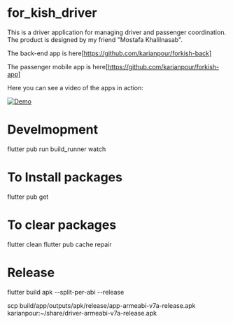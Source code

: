 # for_kish_driver
This is a driver application for managing driver and passenger coordination. The product is designed by my friend "Mostafa Khalilnasab".

The back-end app is here[https://github.com/karianpour/forkish-back]

The passenger mobile app is here[https://github.com/karianpour/forkish-app]

Here you can see a video of the apps in action:

[![Demo](https://img.youtube.com/vi/3bYX-b0S-2U/0.jpg)](https://www.youtube.com/watch?v=3bYX-b0S-2U)


# Develmopment

flutter pub run build_runner watch

# To Install packages
flutter pub get

# To clear packages
flutter clean
flutter pub cache repair

# Release

flutter build apk --split-per-abi --release

scp build/app/outputs/apk/release/app-armeabi-v7a-release.apk karianpour:~/share/driver-armeabi-v7a-release.apk
